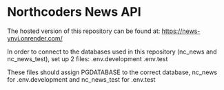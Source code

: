 # Northcoders News API

The hosted version of this repository can be found at: https://news-ynvj.onrender.com/

In order to connect to the databases used in this repository (nc_news and nc_news_test), set up 2 files:
.env.development
.env.test

These files should assign PGDATABASE to the correct database, nc_news for .env.development and nc_news_test for .env.test
